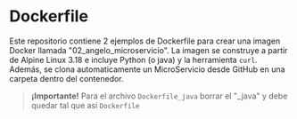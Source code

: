 # Dockerfile

Este repositorio contiene 2 ejemplos de Dockerfile para crear una imagen Docker llamada "02_angelo_microservicio". La imagen se construye a partir de Alpine Linux 3.18 e incluye Python (o java) y la herramienta `curl`. Además, se clona automaticamente un MicroServicio desde GitHub en una carpeta dentro del contenedor.

> **¡Importante!** Para el archivo `Dockerfile_java` borrar el "_java" y debe quedar tal que así `Dockerfile` </p>


